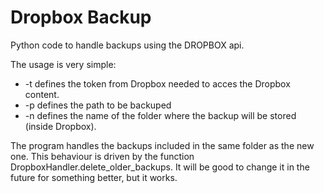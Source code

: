 # Dropbox Backup
Python code to handle backups using the DROPBOX api. 

The usage is very simple:
- -t defines the token from Dropbox needed to acces the Dropbox content.
- -p defines the path to be backuped
- -n defines the name of the folder where the backup will be stored (inside Dropbox). 

The program handles the backups included in the same folder as the new one. This behaviour is driven by the function DropboxHandler.delete_older_backups. It will be good to change it in the future for something better, but it works. 
